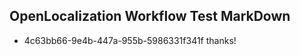 ## OpenLocalization Workflow Test MarkDown
* 4c63bb66-9e4b-447a-955b-5986331f341f thanks!

<!--HONumber=Aug16_HO5-->


